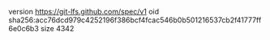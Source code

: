 version https://git-lfs.github.com/spec/v1
oid sha256:acc76dcd979c4252196f386bcf4fcac546b0b501216537cb2f41777ff6e0c6b3
size 4342
